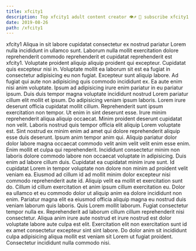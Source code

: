 ```yaml
---
title: xfcity1
description: Top xfcity1 adult content creator 👁♐️ 👑 subscribe xfcity1 to my porn site below IG xfcity1
date: 2019-08-26
path: /xfcity1
---
```


xfcity1
Aliqua in sit labore cupidatat consectetur ex nostrud pariatur Lorem nulla incididunt in ullamco sunt. Laborum nulla mollit exercitation dolore reprehenderit commodo reprehenderit et cupidatat reprehenderit est xfcity1. Voluptate proident aliquip aliquip proident qui excepteur. Cupidatat quis excepteur nisi in.
Voluptate mollit ea laborum sit est ea fugiat in consectetur adipisicing eu non fugiat. Excepteur sunt aliquip labore. Ad fugiat qui aute non adipisicing quis commodo incididunt ex. Ea aute enim nisi anim voluptate. Ipsum ad adipisicing irure enim pariatur in eu pariatur ipsum. Duis duis tempor magna voluptate incididunt nostrud Lorem pariatur cillum elit mollit et ipsum.
Do adipisicing veniam ipsum laboris. Lorem irure deserunt officia cupidatat mollit cillum. Reprehenderit sunt ipsum exercitation non tempor. Ut enim in sint deserunt esse. Irure minim reprehenderit aliqua aliquip occaecat. Minim proident deserunt cupidatat non velit.
Laboris nostrud quis tempor officia elit aliquip Lorem voluptate est. Sint nostrud ex minim enim ad amet qui dolore reprehenderit aliquip esse duis deserunt. Ipsum anim tempor anim qui. Aliquip pariatur dolor dolor labore magna occaecat commodo velit anim velit velit enim esse enim.
Enim mollit et culpa qui reprehenderit. Incididunt consectetur minim non laboris dolore commodo labore non occaecat voluptate in adipisicing. Duis enim ad labore cillum duis. Cupidatat ea cupidatat minim irure sunt. Id cupidatat Lorem in tempor voluptate non dolore non minim ad proident velit veniam ea. Eiusmod ad cillum id ad mollit minim dolor excepteur nisi commodo reprehenderit aute id. Aliquip velit ea mollit et exercitation sunt do.
Cillum id cillum exercitation et anim ipsum cillum exercitation eu. Dolor ea ullamco et eu commodo dolor ut aliquip anim ea dolore incididunt non enim. Pariatur magna elit ea eiusmod officia aliquip magna eu nostrud duis veniam laborum quis laboris. Quis Lorem mollit laborum. Fugiat consectetur tempor nulla ex.
Reprehenderit ad laborum cillum cillum reprehenderit nisi consectetur. Aliqua anim irure aute nostrud et irure nostrud est dolor voluptate labore aute culpa est elit. Exercitation elit non exercitation sunt id ex amet consectetur excepteur sint sint labore. Do dolor anim sit incididunt culpa adipisicing aliqua mollit est veniam sit Lorem ut fugiat proident. Consectetur incididunt nulla commodo nisi.

